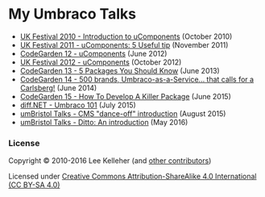 # My Umbraco Talks

* [UK Festival 2010 - Introduction to uComponents](UK10/README.md) (October 2010)
* [UK Festival 2011 - uComponents: 5 Useful tip](UK11/README.md) (November 2011)
* [CodeGarden 12 - uComponents](CG12/README.md) (June 2012)
* [UK Festival 2012 - uComponents](UK12/README.md) (October 2012)
* [CodeGarden 13 - 5 Packages You Should Know](CG13/README.md) (June 2013)
* [CodeGarden 14 - 500 brands, Umbraco-as-a-Service... that calls for a Carlsberg!](CG14/README.md) (June 2014)
* [CodeGarden 15 - How To Develop A Killer Package](CG15/README.md) (June 2015)
* [diff.NET - Umbraco 101](diff.NET/2015-07-08/README.md) (July 2015)
* [umBristol Talks - CMS "dance-off" introduction](umBristol/2015-08-25/README.md) (August 2015)
* [umBristol Talks - Ditto: An introduction](umBristol/2016-05/README.md) (May 2016)

### License

Copyright &copy; 2010-2016 Lee Kelleher (and [other contributors](https://github.com/leekelleher/umbraco-talks/graphs/contributors))

Licensed under [Creative Commons Attribution-ShareAlike 4.0 International (CC BY-SA 4.0)](LICENSE.md)

